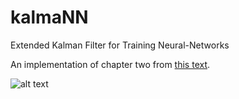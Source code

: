 # kalmaNN
Extended Kalman Filter for Training Neural-Networks

An implementation of chapter two from [this text](ftp://icf.org.ru/pub/docs/linux-support/computer%20science/Artificial%20Intelligence/Neural%20networks/Kalman%20Filtering%20and%20Neural%20Networks%20-%20Simon%20Haykin.pdf).

![alt text](http://i.imgur.com/AHx7hHJ.png)
